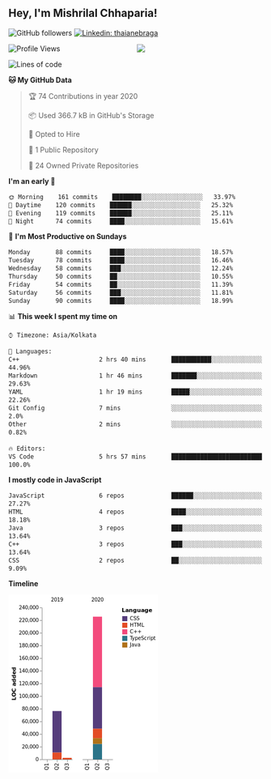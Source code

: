<h2>Hey, I'm Mishrilal Chhaparia!</h2>

<!-- ![Mishrilal's github stats](https://github-readme-stats.vercel.app/api?username=mishrilal&theme=blue-green&show_icons=true&count_private=true) -->
![GitHub followers](https://img.shields.io/github/followers/mishrilal?label=Follow&style=social)
[![Linkedin: thaianebraga](https://img.shields.io/badge/-Mishrilal%20Chhaparia-blue?style=flat-square&logo=Linkedin&logoColor=white&link=https://www.linkedin.com/in/mishrilal-chhaparia-074969192/)](https://www.linkedin.com/in/mishrilal-chhaparia-074969192/)

<img align='right' src="https://avatars1.githubusercontent.com/u/53535840?s=400&u=ccbf62c3091d7277d104d3666e4598207f27c197&v=4" width="250">

<!--START_SECTION:waka-->
![Profile Views](http://img.shields.io/badge/Profile%20Views-399-blue)

![Lines of code](https://img.shields.io/badge/From%20Hello%20World%20I've%20written-306465%20Lines%20of%20code-blue)

**🐱 My GitHub Data** 

> 🏆 74 Contributions in year 2020
 > 
> 📦 Used 366.7 kB in GitHub's Storage 
 > 
> 💼 Opted to Hire
 > 
> 📜 1 Public Repository 
 > 
> 🔑 24 Owned Private Repositories 

**I'm an early 🐤** 

```text
🌞 Morning    161 commits    ████████░░░░░░░░░░░░░░░░░   33.97% 
🌆 Daytime    120 commits    ██████░░░░░░░░░░░░░░░░░░░   25.32% 
🌃 Evening    119 commits    ██████░░░░░░░░░░░░░░░░░░░   25.11% 
🌙 Night      74 commits     ████░░░░░░░░░░░░░░░░░░░░░   15.61%

```
📅 **I'm Most Productive on Sundays** 

```text
Monday       88 commits     ████░░░░░░░░░░░░░░░░░░░░░   18.57% 
Tuesday      78 commits     ████░░░░░░░░░░░░░░░░░░░░░   16.46% 
Wednesday    58 commits     ███░░░░░░░░░░░░░░░░░░░░░░   12.24% 
Thursday     50 commits     ██░░░░░░░░░░░░░░░░░░░░░░░   10.55% 
Friday       54 commits     ██░░░░░░░░░░░░░░░░░░░░░░░   11.39% 
Saturday     56 commits     ███░░░░░░░░░░░░░░░░░░░░░░   11.81% 
Sunday       90 commits     ████░░░░░░░░░░░░░░░░░░░░░   18.99%

```


📊 **This week I spent my time on** 

```text
⌚︎ Timezone: Asia/Kolkata

💬 Languages: 
C++                      2 hrs 40 mins       ███████████░░░░░░░░░░░░░░   44.96% 
Markdown                 1 hr 46 mins        ███████░░░░░░░░░░░░░░░░░░   29.63% 
YAML                     1 hr 19 mins        █████░░░░░░░░░░░░░░░░░░░░   22.26% 
Git Config               7 mins              ░░░░░░░░░░░░░░░░░░░░░░░░░   2.0% 
Other                    2 mins              ░░░░░░░░░░░░░░░░░░░░░░░░░   0.82%

🔥 Editors: 
VS Code                  5 hrs 57 mins       █████████████████████████   100.0%

```

**I mostly code in JavaScript** 

```text
JavaScript               6 repos             ██████░░░░░░░░░░░░░░░░░░░   27.27% 
HTML                     4 repos             ████░░░░░░░░░░░░░░░░░░░░░   18.18% 
Java                     3 repos             ███░░░░░░░░░░░░░░░░░░░░░░   13.64% 
C++                      3 repos             ███░░░░░░░░░░░░░░░░░░░░░░   13.64% 
CSS                      2 repos             ██░░░░░░░░░░░░░░░░░░░░░░░   9.09%

```


**Timeline**

![Chart not found](https://github.com/mishrilal/mishrilal/blob/master/charts/bar_graph.png) 


<!--END_SECTION:waka-->
